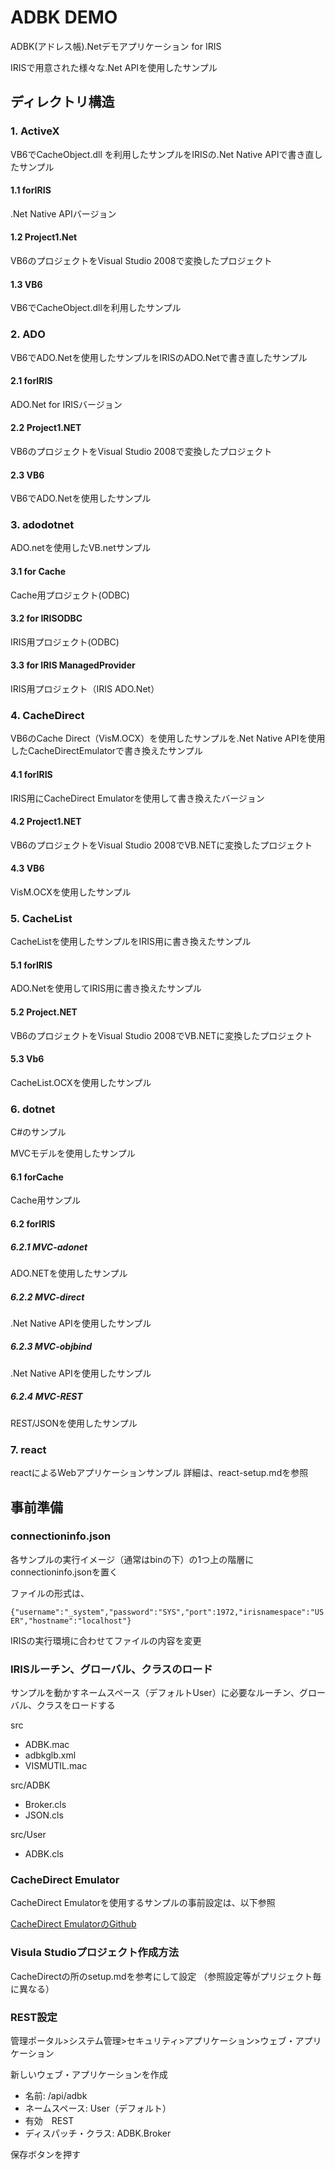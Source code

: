 # ADBK DEMO

ADBK(アドレス帳).Netデモアプリケーション for IRIS

IRISで用意された様々な.Net APIを使用したサンプル

## ディレクトリ構造

### 1. ActiveX

VB6でCacheObject.dll を利用したサンプルをIRISの.Net Native APIで書き直したサンプル

#### 1.1 forIRIS

.Net Native APIバージョン

#### 1.2 Project1.Net

VB6のプロジェクトをVisual Studio 2008で変換したプロジェクト

#### 1.3 VB6

VB6でCacheObject.dllを利用したサンプル

### 2. ADO

VB6でADO.Netを使用したサンプルをIRISのADO.Netで書き直したサンプル

#### 2.1 forIRIS

ADO.Net for IRISバージョン

#### 2.2 Project1.NET

VB6のプロジェクトをVisual Studio 2008で変換したプロジェクト

#### 2.3 VB6

VB6でADO.Netを使用したサンプル

### 3. adodotnet

ADO.netを使用したVB.netサンプル

#### 3.1 for Cache

Cache用プロジェクト(ODBC)

#### 3.2 for IRISODBC

IRIS用プロジェクト(ODBC)

#### 3.3 for IRIS ManagedProvider

IRIS用プロジェクト（IRIS ADO.Net）

### 4. CacheDirect

VB6のCache Direct（VisM.OCX）を使用したサンプルを.Net Native APIを使用したCacheDirectEmulatorで書き換えたサンプル

#### 4.1 forIRIS

IRIS用にCacheDirect Emulatorを使用して書き換えたバージョン

#### 4.2 Project1.NET

VB6のプロジェクトをVisual Studio 2008でVB.NETに変換したプロジェクト

#### 4.3 VB6

VisM.OCXを使用したサンプル

### 5. CacheList

CacheListを使用したサンプルをIRIS用に書き換えたサンプル

#### 5.1 forIRIS

ADO.Netを使用してIRIS用に書き換えたサンプル

#### 5.2 Project.NET

VB6のプロジェクトをVisual Studio 2008でVB.NETに変換したプロジェクト

#### 5.3 Vb6

CacheList.OCXを使用したサンプル

### 6. dotnet

C#のサンプル

MVCモデルを使用したサンプル

#### 6.1 forCache

Cache用サンプル

#### 6.2 forIRIS

##### 6.2.1 MVC-adonet

ADO.NETを使用したサンプル

##### 6.2.2 MVC-direct

.Net Native APIを使用したサンプル

##### 6.2.3 MVC-objbind

.Net Native APIを使用したサンプル

##### 6.2.4 MVC-REST

REST/JSONを使用したサンプル

### 7. react

reactによるWebアプリケーションサンプル
詳細は、react-setup.mdを参照

## 事前準備

### connectioninfo.json

各サンプルの実行イメージ（通常はbinの下）の1つ上の階層にconnectioninfo.jsonを置く

ファイルの形式は、

 `{"username":"_system","password":"SYS","port":1972,"irisnamespace":"USER","hostname":"localhost"} `

IRISの実行環境に合わせてファイルの内容を変更

### IRISルーチン、グローバル、クラスのロード

サンプルを動かすネームスペース（デフォルトUser）に必要なルーチン、グローバル、クラスをロードする

src

- ADBK.mac
- adbkglb.xml
- VISMUTIL.mac

src/ADBK

- Broker.cls
- JSON.cls

src/User

- ADBK.cls

### CacheDirect Emulator

CacheDirect Emulatorを使用するサンプルの事前設定は、以下参照

[CacheDirect EmulatorのGithub](https://github.com/wolfman0719/CacheDirectEmulator.git)

### Visula Studioプロジェクト作成方法

CacheDirectの所のsetup.mdを参考にして設定
（参照設定等がプリジェクト毎に異なる）

### REST設定

管理ポータル>システム管理>セキュリティ>アプリケーション>ウェブ・アプリケーション

新しいウェブ・アプリケーションを作成

- 名前:  /api/adbk
- ネームスペース: User（デフォルト）
- 有効　REST
- ディスパッチ・クラス: ADBK.Broker

保存ボタンを押す
